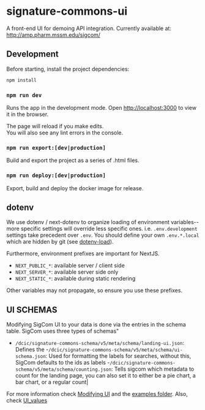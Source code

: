 # signature-commons-ui
A front-end UI for demoing API integration. Currently available at: http://amp.pharm.mssm.edu/sigcom/

## Development
Before starting, install the project dependencies:

```bash
npm install
```

### `npm run dev`

Runs the app in the development mode.
Open [http://localhost:3000](http://localhost:3000) to view it in the browser.

The page will reload if you make edits.<br>
You will also see any lint errors in the console.

### `npm run export:[dev|production]`
Build and export the project as a series of .html files.

### `npm run deploy:[dev|production]`
Export, build and deploy the docker image for release.

## dotenv
We use dotenv / next-dotenv to organize loading of environment variables--more specific settings will override less specific ones. i.e. `.env.development` settings take precedent over `.env`. You should define your own `.env.*.local` which are hidden by git (see [dotenv-load](https://github.com/formatlos/dotenv-load)).

Furthermore, environment prefixes are important for NextJS.

- `NEXT_PUBLIC_*`: available server / client side
- `NEXT_SERVER_*`: available server side only
- `NEXT_STATIC_*`: available during static rendering

Other variables may not propagate, so ensure you use these prefixes.

## UI SCHEMAS
Modifying SigCom UI to your data is done via the entries in the schema table. SigCom uses three types of schemas"

- `/dcic/signature-commons-schema/v5/meta/schema/landing-ui.json`: Defines the 
-`/dcic/signature-commons-schema/v5/meta/schema/ui-schema.json`: Used for formatting the labels for searches, without this, SigCom defaults to the ids as labels
-`/dcic/signature-commons-schema/v5/meta/schema/counting.json`: Tells sigcom which metadata to count for the landing page, you can also set it to either be a pie chart, a bar chart, or a regular count|


For more information check [Modifying UI](./components/Landing/README.md)
and the [examples folder](./examples/). Also, check [UI_values](./util/ui_values.js)